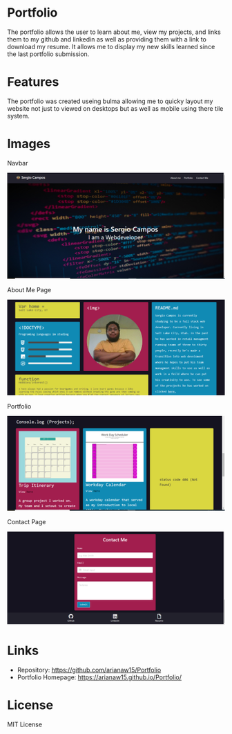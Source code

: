 # Portfolio

The portfolio allows the user to learn about me, view my projects, and links them to my github and linkedin as well as providing them with a link to download my resume. It allows me to display my new skills learned since the last portfolio submission. 

# Features

The portfolio was created useing bulma allowing me to quicky layout my website not just to viewed on desktops but as well as mobile using there tile system.

# Images

Navbar

![Navbar and the landing page](https://github.com/Surge3216/serg-2nd-portfolio/blob/master/assets/nav.png)

About Me Page

![About Me page with introduction and professional photo](https://github.com/Surge3216/serg-2nd-portfolio/blob/master/assets/aboutme.PNG)


Portfolio

![Portfolio section with images and links](https://github.com/Surge3216/serg-2nd-portfolio/blob/master/assets/Projects.PNG)

Contact Page

![Contact page with contact form and links to github, linkedin and my resume](https://github.com/Surge3216/serg-2nd-portfolio/blob/master/assets/contact.PNG)

# Links

- Repository: https://github.com/arianaw15/Portfolio
- Portfolio Homepage: https://arianaw15.github.io/Portfolio/

# License

MIT License
